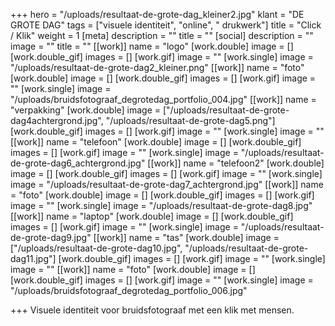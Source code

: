 +++
hero = "/uploads/resultaat-de-grote-dag_kleiner2.jpg"
klant = "DE GROTE DAG"
tags = ["visuele identiteit", "online", " drukwerk"]
title = "Click / Klik"
weight = 1
[meta]
description = ""
title = ""
[social]
description = ""
image = ""
title = ""
[[work]]
name = "logo"
[work.double]
image = []
[work.double_gif]
images = []
[work.gif]
image = ""
[work.single]
image = "/uploads/resultaat-de-grote-dag2_kleiner.png"
[[work]]
name = "foto"
[work.double]
image = []
[work.double_gif]
images = []
[work.gif]
image = ""
[work.single]
image = "/uploads/bruidsfotograaf_degrotedag_portfolio_004.jpg"
[[work]]
name = "verpakking"
[work.double]
image = ["/uploads/resultaat-de-grote-dag4achtergrond.jpg", "/uploads/resultaat-de-grote-dag5.png"]
[work.double_gif]
images = []
[work.gif]
image = ""
[work.single]
image = ""
[[work]]
name = "telefoon"
[work.double]
image = []
[work.double_gif]
images = []
[work.gif]
image = ""
[work.single]
image = "/uploads/resultaat-de-grote-dag6_achtergrond.jpg"
[[work]]
name = "telefoon2"
[work.double]
image = []
[work.double_gif]
images = []
[work.gif]
image = ""
[work.single]
image = "/uploads/resultaat-de-grote-dag7_achtergrond.jpg"
[[work]]
name = "foto"
[work.double]
image = []
[work.double_gif]
images = []
[work.gif]
image = ""
[work.single]
image = "/uploads/resultaat-de-grote-dag8.jpg"
[[work]]
name = "laptop"
[work.double]
image = []
[work.double_gif]
images = []
[work.gif]
image = ""
[work.single]
image = "/uploads/resultaat-de-grote-dag9.jpg"
[[work]]
name = "tas"
[work.double]
image = ["/uploads/resultaat-de-grote-dag10.jpg", "/uploads/resultaat-de-grote-dag11.jpg"]
[work.double_gif]
images = []
[work.gif]
image = ""
[work.single]
image = ""
[[work]]
name = "foto"
[work.double]
image = []
[work.double_gif]
images = []
[work.gif]
image = ""
[work.single]
image = "/uploads/bruidsfotograaf_degrotedag_portfolio_006.jpg"

+++
Visuele identiteit voor bruidsfotograaf met een klik met mensen.